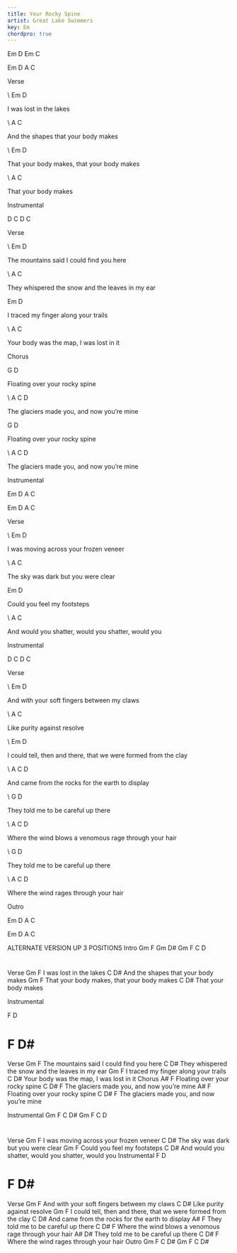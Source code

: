 ```yaml
---
title: Your Rocky Spine
artist: Great Lake Swimmers
key: Em
chordpro: true
---
```



Em D Em C

Em D A C

Verse

\    Em          D

I was lost in the lakes

\    A                C

And the shapes that your body makes

\    Em                    D

That your body makes, that your body makes

\    A             C

That your body makes

Instrumental

D C D C

Verse

\    Em                     D

The mountains said I could find you here

\    A                          C

They whispered the snow and the leaves in my ear

   Em               D

I traced my finger along your trails

\    A                  C

Your body was the map, I was lost in it

Chorus

G                  D

Floating over your rocky spine

\    A                      C         D

The glaciers made you, and now you’re mine

G                  D

Floating over your rocky spine

\    A                      C         D

The glaciers made you, and now you’re mine

Instrumental

Em D A C

Em D A C

Verse

\    Em                 D

I was moving across your frozen veneer

\    A                C

The sky was dark but you were clear

Em                D

Could you feel my footsteps

\    A                            C

And would you shatter, would you shatter, would you

Instrumental

D C D C

Verse

\    Em             D

And with your soft fingers between my claws

\    A       C

Like purity against resolve

\    Em                                 D

I could tell, then and there, that we were formed from the clay

\    A                           C   D

And came from the rocks for the earth to display

\    G            D

They told me to be careful up there

\    A                     C   D

Where the wind blows a venomous rage through your hair

\    G            D

They told me to be careful up there

\    A                       C   D

Where the wind rages through your hair

Outro

Em D A C

Em D A C



ALTERNATE VERSION UP 3 POSITIONS
Intro
Gm F Gm D#
Gm F C D#
Verse
      Gm          F
I was lost in the lakes
        C                D#
And the shapes that your body makes
          Gm                    F
That your body makes, that your body makes
          C             D#
That your body makes

Instrumental

F D# F D#
Verse
    Gm                     F
The mountains said I could find you here
     C                          D#
They whispered the snow and the leaves in my ear
   Gm               F
I traced my finger along your trails
     C                  D#
Your body was the map, I was lost in it
Chorus
A#                        F
Floating over your rocky spine
    C                      D#      F
The glaciers made you, and now you’re mine
A#                        F
Floating over your rocky spine
    C                      D#      F
The glaciers made you, and now you’re mine

Instrumental
Gm F C D# 
Gm F C D#
Verse
      Gm                 F
I was moving across your frozen veneer
    C                D#
The sky was dark but you were clear
Gm                F
Could you feel my footsteps
              C                            D#
And would you shatter, would you shatter, would you
Instrumental
F D#   F   D#
Verse
              Gm             F
And with your soft fingers between my claws
     C       D#
Like purity against resolve
        Gm                                 F
I could tell, then and there, that we were formed from the clay
    C                           D#
And came from the rocks for the earth to display
     A#                          F
They told me to be careful up there
          C                     D#     F
Where the wind blows a venomous rage through your hair
     A#                  D#
They told me to be careful up there
          C                       D#      F
Where the wind rages through your hair
Outro
Gm F C D#
Gm F C D#
